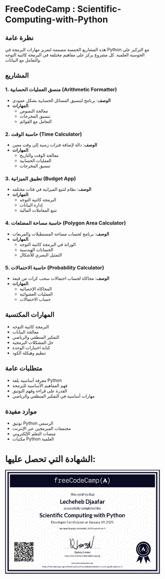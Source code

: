 # FreeCodeCamp : Scientific-Computing-with-Python

## نظرة عامة
هذه المشاريع الخمسة مصممة لتعزيز مهارات البرمجة في Python مع التركيز على الحوسبة العلمية. كل مشروع يركز على مفاهيم مختلفة في البرمجة كائنية التوجه والتعامل مع البيانات.

## المشاريع

### 1. منسق العمليات الحسابية (Arithmetic Formatter)
- **الوصف**: برنامج لتنسيق المسائل الحسابية بشكل عمودي
- **المهارات**: 
  - معالجة النصوص
  - تنسيق المخرجات
  - التعامل مع القوائم

### 2. حاسبة الوقت (Time Calculator)
- **الوصف**: دالة لإضافة فترات زمنية إلى وقت معين
- **المهارات**:
  - معالجة الوقت والتاريخ
  - العمليات الحسابية
  - تنسيق المخرجات

### 3. تطبيق الميزانية (Budget App)
- **الوصف**: نظام لتتبع الميزانية في فئات مختلفة
- **المهارات**:
  - البرمجة كائنية التوجه
  - إدارة البيانات
  - تتبع المعاملات المالية

### 4. حاسبة مساحة المضلعات (Polygon Area Calculator)
- **الوصف**: برنامج لحساب مساحة المستطيلات والمربعات
- **المهارات**:
  - الوراثة في البرمجة كائنية التوجه
  - الحسابات الهندسية
  - التمثيل البصري للأشكال

### 5. حاسبة الاحتمالات (Probability Calculator)
- **الوصف**: محاكاة لحساب احتمالات سحب كرات من قبعة
- **المهارات**:
  - المحاكاة الإحصائية
  - العمليات العشوائية
  - حساب الاحتمالات

## المهارات المكتسبة
- البرمجة كائنية التوجه
- معالجة البيانات
- التفكير المنطقي والرياضي
- حل المشكلات البرمجية
- كتابة اختبارات الوحدة
- تنظيم وهيكلة الكود

## متطلبات عامة
- معرفة أساسية بلغة Python
- فهم المفاهيم الأساسية للبرمجة
- القدرة على قراءة وفهم التوثيق
- مهارات أساسية في التفكير المنطقي والرياضي

## موارد مفيدة
- توثيق Python الرسمي
- مجتمعات المبرمجين عبر الإنترنت
- منصات التعلم الإلكتروني
- مكتبات Python العلمية
# الشهادة التي تحصل عليها:
[![Scientific Computing Certification](certification-python.png)](https://www.freecodecamp.org/certification/DjaafarLecheheb/scientific-computing-with-python-v7)
